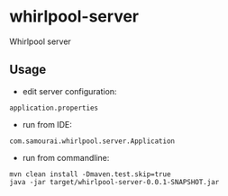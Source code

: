 # whirlpool-server
Whirlpool server

## Usage
- edit server configuration:
```
application.properties
```

- run from IDE:
```
com.samourai.whirlpool.server.Application
```

- run from commandline:
```
mvn clean install -Dmaven.test.skip=true
java -jar target/whirlpool-server-0.0.1-SNAPSHOT.jar
```
